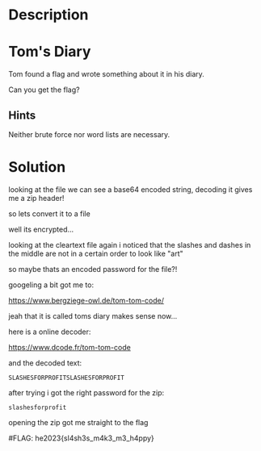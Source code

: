# Description

# Tom's Diary

Tom found a flag and wrote something about it in his diary.

Can you get the flag?

## Hints

Neither brute force nor word lists are necessary.

# Solution

looking at the file we can see a base64 encoded string, decoding it gives me a zip header!

so lets convert it to a file

well its encrypted...

looking at the cleartext file again i noticed that the slashes and dashes in the middle are not in a certain order to look like "art"

so maybe thats an encoded password for the file?!

googeling a bit got me to:

<https://www.bergziege-owl.de/tom-tom-code/>

jeah that it is called toms diary makes sense now...

here is a online decoder:

<https://www.dcode.fr/tom-tom-code>

and the decoded text:

```
SLASHESFORPROFITSLASHESFORPROFIT
```

after trying i got the right password for the zip:

```
slashesforprofit
```

opening the zip got me straight to the flag

#FLAG: he2023{sl4sh3s_m4k3_m3_h4ppy}
